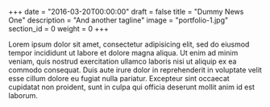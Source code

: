 +++
date = "2016-03-20T00:00:00"
draft = false
title = "Dummy News One"
description = "And another tagline"
image = "portfolio-1.jpg"
section_id = 0
weight = 0
+++

Lorem ipsum dolor sit amet, consectetur adipisicing elit, sed do eiusmod
tempor incididunt ut labore et dolore magna aliqua. Ut enim ad minim veniam,
quis nostrud exercitation ullamco laboris nisi ut aliquip ex ea commodo
consequat. Duis aute irure dolor in reprehenderit in voluptate velit esse
cillum dolore eu fugiat nulla pariatur. Excepteur sint occaecat cupidatat non
proident, sunt in culpa qui officia deserunt mollit anim id est laborum.